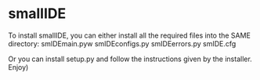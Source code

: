 # smallIDE

To install smallIDE, you can either install all the required files into the SAME directory:
smIDEmain.pyw
smIDEconfigs.py
smIDEerrors.py
smIDE.cfg

Or you can install setup.py and follow the instructions given by the installer.
Enjoy)
